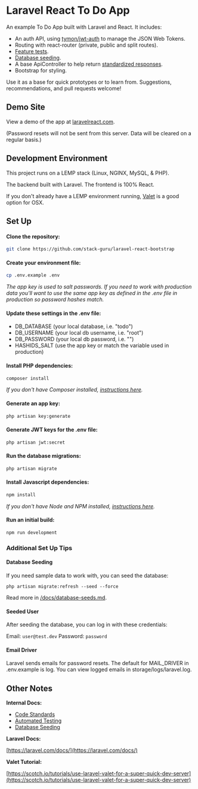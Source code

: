 # Laravel React To Do App

An example To Do App built with Laravel and React. It includes:

-   An auth API, using [tymon/jwt-auth](https://github.com/tymondesigns/jwt-auth) to manage the JSON Web Tokens.
-   Routing with react-router (private, public and split routes).
-   [Feature tests](https://github.com/stack-guru/laravel-react-bootstrap/blob/master/docs/automated-testing.md).
-   [Database seeding](https://github.com/stack-guru/laravel-react-bootstrap/blob/master/docs/database-seeds.md).
-   A base ApiController to help return [standardized responses](https://github.com/stack-guru/laravel-react-bootstrap/blob/master/docs/api-format.md).
-   Bootstrap for styling.

Use it as a base for quick prototypes or to learn from. Suggestions, recommendations, and pull requests welcome!

## Demo Site

View a demo of the app at [laravelreact.com](https://laravelreact.com/).

(Password resets will not be sent from this server. Data will be cleared on a regular basis.)

## Development Environment

This project runs on a LEMP stack (Linux, NGINX, MySQL, & PHP).

The backend built with Laravel. The frontend is 100% React.

If you don't already have a LEMP environment running, [Valet](https://laravel.com/docs/valet) is a good option for OSX.

## Set Up

#### Clone the repository:

```bash
git clone https://github.com/stack-guru/laravel-react-bootstrap
```

#### Create your environment file:

```bash
cp .env.example .env
```

_The app key is used to salt passwords. If you need to work with production data you'll want to use the same app key as defined in the .env file in production so password hashes match._

#### Update these settings in the .env file:

-   DB_DATABASE (your local database, i.e. "todo")
-   DB_USERNAME (your local db username, i.e. "root")
-   DB_PASSWORD (your local db password, i.e. "")
-   HASHIDS_SALT (use the app key or match the variable used in production)

#### Install PHP dependencies:

```bash
composer install
```

_If you don't have Composer installed, [instructions here](https://getcomposer.org/)._

#### Generate an app key:

```bash
php artisan key:generate
```

#### Generate JWT keys for the .env file:

```bash
php artisan jwt:secret
```

#### Run the database migrations:

```bash
php artisan migrate
```

#### Install Javascript dependencies:

```bash
npm install
```

_If you don't have Node and NPM installed, [instructions here](https://www.npmjs.com/get-npm)._

#### Run an initial build:

```bash
npm run development
```

### Additional Set Up Tips

#### Database Seeding

If you need sample data to work with, you can seed the database:

```
php artisan migrate:refresh --seed --force
```

Read more in [/docs/database-seeds.md](https://github.com/stack-guru/laravel-react-bootstrap/blob/master/docs/database-seeds.md).

#### Seeded User

After seeding the database, you can log in with these credentials:

Email: `user@test.dev`
Password: `password`

#### Email Driver

Laravel sends emails for password resets. The default for MAIL_DRIVER in .env.example is log. You can view logged emails in storage/logs/laravel.log.

## Other Notes

**Internal Docs:**

-   [Code Standards](https://github.com/stack-guru/laravel-react-bootstrap/blob/master/docs/code-standards.md)
-   [Automated Testing](https://github.com/stack-guru/laravel-react-bootstrap/blob/master/docs/automated-testing.md)
-   [Database Seeding](https://github.com/stack-guru/laravel-react-bootstrap/blob/master/docs/database-seeds.md)

**Laravel Docs:**

[https://laravel.com/docs/](https://laravel.com/docs/)

**Valet Tutorial:**

[https://scotch.io/tutorials/use-laravel-valet-for-a-super-quick-dev-server](https://scotch.io/tutorials/use-laravel-valet-for-a-super-quick-dev-server)
